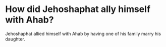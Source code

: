 # How did Jehoshaphat ally himself with Ahab?

Jehoshaphat allied himself with Ahab by having one of his family marry his daughter. 